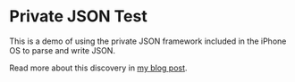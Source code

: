 # Private JSON Test

This is a demo of using the private JSON framework included in the iPhone OS to parse and write JSON.

Read more about this discovery in [my blog post](http://samsoff.es).
